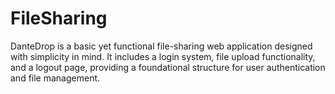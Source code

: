 # FileSharing
DanteDrop is a basic yet functional file-sharing web application designed with simplicity in mind. It includes a login system, file upload functionality, and a logout page, providing a foundational structure for user authentication and file management.
